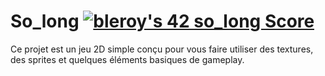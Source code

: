 # So_long [![bleroy's 42 so_long Score](https://badge42.vercel.app/api/v2/cl20ljboz005009l98d0knx65/project/2452551)](https://github.com/JaeSeoKim/badge42)

Ce projet est un jeu 2D simple conçu pour vous faire utiliser des textures, des sprites et
quelques éléments basiques de gameplay.
